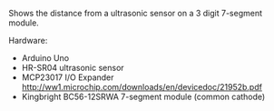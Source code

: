 Shows the distance from a ultrasonic sensor on a 3 digit 7-segment module.

Hardware:
* Arduino Uno
* HR-SR04 ultrasonic sensor
* MCP23017 I/O Expander http://ww1.microchip.com/downloads/en/devicedoc/21952b.pdf
* Kingbright BC56-12SRWA 7-segment module (common cathode)
